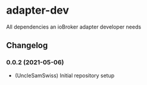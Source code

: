 # adapter-dev

All dependencies an ioBroker adapter developer needs

## Changelog

<!--
	Placeholder for the next version (at the beginning of the line):
	### **WORK IN PROGRESS**
-->

### 0.0.2 (2021-05-06)

-   (UncleSamSwiss) Initial repository setup
